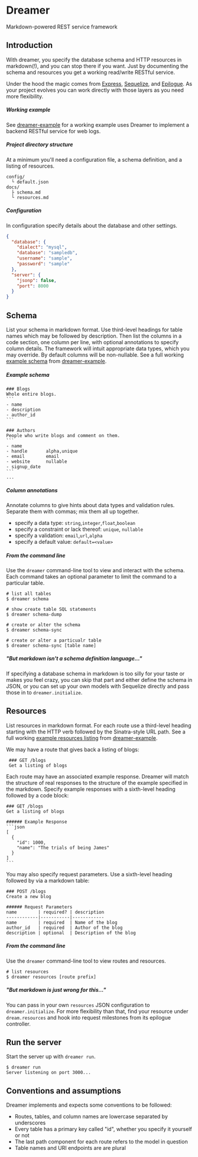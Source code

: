 # Dreamer

Markdown-powered REST service framework

## Introduction

With dreamer, you specify the database schema and HTTP resources in markdown(!), and you can stop there if you want.  Just by documenting the schema and resources you get a working read/write RESTful service.

Under the hood the magic comes from [Express](http://expressjs.com/), [Sequelize](http://www.sequelizejs.com/), and [Epilogue](https://github.com/dchester/epilogue).  As your project evolves you can work directly with those layers as you need more flexibility.

##### Working example

See [dreamer-example](http://github.com/dchester/dreamer-example) for a working example uses Dreamer to implement a backend RESTful service for web logs.

##### Project directory structure

At a minimum you'll need a configuration file, a schema definition, and a listing of resources.

```
config/
  └ default.json
docs/
  ├ schema.md
  └ resources.md
```

##### Configuration

In configuration specify details about the database and other settings.

```json
{
  "database": {
    "dialect": "mysql",
    "database": "sampledb",
    "username": "sample",
    "password": "sample"
  },
  "server": {
    "jsonp": false,
    "port": 8000
  }
}
```

## Schema

List your schema in markdown format.  Use third-level headings for table names which may be followed by description.  Then list the columns in a code section, one column per line, with optional annotations to specify column details.  The framework will intuit appropriate data types, which you may override.  By default columns will be non-nullable.  See a full working [example schema](https://github.com/dchester/dreamer-example/blob/master/docs/schema.md) from [dreamer-example](https://github.com/dchester/dreamer-example).

##### Example schema

    ### Blogs
    Whole entire blogs.
    ```
    - name
    - description
    - author_id
    ```
    
    ### Authors
    People who write blogs and comment on them.
    ```
    - name
    - handle       alpha,unique
    - email        email
    - website      nullable
    - signup_date
    ```
    ...
    
##### Column annotations

Annotate columns to give hints about data types and validation rules.  Separate them with commas; mix them all up together.

- specify a data type: `string`,`integer`,`float`,`boolean`
- specify a constraint or lack thereof: `unique`, `nullable` 
- specify a validation: `email`,`url`,`alpha` 
- specify a default value: `default=<value>`

##### From the command line

Use the `dreamer` command-line tool to view and interact with the schema.  Each command takes an optional parameter to limit the command to a particular table.

```
# list all tables
$ dreamer schema 

# show create table SQL statements
$ dreamer schema-dump

# create or alter the schema
$ dreamer schema-sync

# create or alter a particualr table
$ dreamer schema-sync [table name]
```

##### "But markdown isn't a schema definition language..."

If specifying a database schema in markdown is too silly for your taste or makes you feel crazy, you can skip that part and either define the schema in JSON, or you can set up your own models with Sequelize directly and pass those in to `dreamer.initialize`.


## Resources

List resources in markdown format.  For each route use a third-level heading starting with the HTTP verb followed by the Sinatra-style URL path.  See a full working [example resources listing](https://github.com/dchester/dreamer-example/blob/master/docs/resources.md) from [dreamer-example](https://github.com/dchester/dreamer-example).

We may have a route that gives back a listing of blogs:

     ### GET /blogs
     Get a listing of blogs

Each route may have an associated example response.  Dreamer will match the structure of real responses to the structure of the example specified in the markdown.  Specify example responses with a sixth-level heading followed by a code block:

   
    ### GET /blogs
    Get a listing of blogs

    ###### Example Response
    ```json
    [
      {
        "id": 1000,
        "name": "The trials of being James"
      }
    ]
    ```

You may also specify request parameters.  Use a sixth-level heading followed by via a markdown table:

    ### POST /blogs
    Create a new blog

    ###### Request Parameters
    name        | required? | description
    ------------|-----------|------------
    name        | required  | Name of the blog
    author_id   | required  | Author of the blog
    description | optional  | Description of the blog

##### From the command line

Use the `dreamer` command-line tool to view routes and resources.

```
# list resources
$ dreamer resources [route prefix]
```

##### "But markdown is just wrong for this..."

You can pass in your own `resources` JSON configuration to `dreamer.initialize`.  For more flexibility than that, find your resource under `dream.resources` and hook into request milestones from its epilogue controller. 

## Run the server

Start the server up with `dreamer run`.

```
$ dreamer run
Server listening on port 3000...
```

## Conventions and assumptions

Dreamer implements and expects some conventions to be followed:

- Routes, tables, and column names are lowercase separated by underscores
- Every table has a primary key called "id", whether you specify it yourself or not
- The last path component for each route refers to the model in question
- Table names and URI endpoints are are plural

